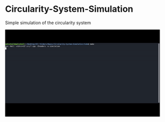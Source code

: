 # Circularity-System-Simulation
Simple simulation of the circularity system

![Simulation Demo](Appends/Img/Demo.gif)
